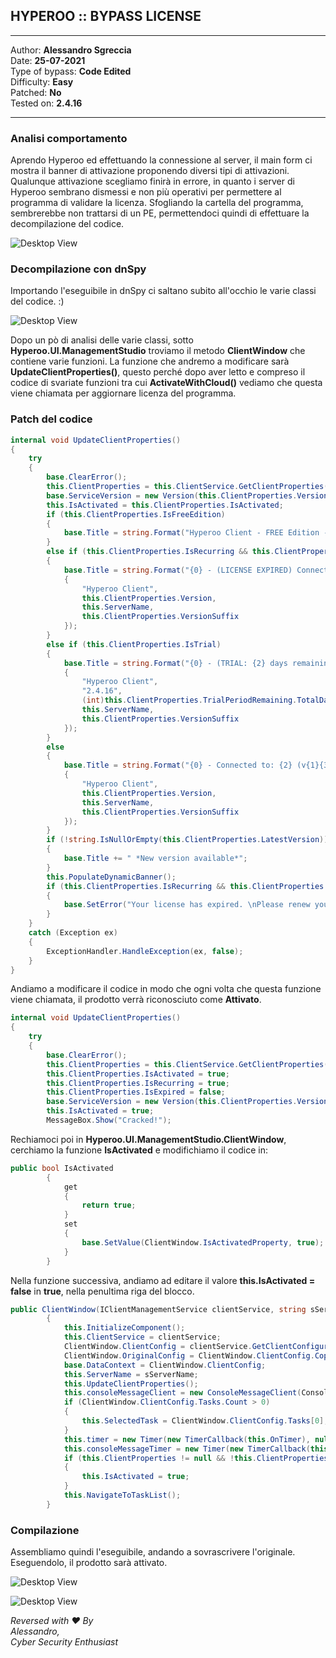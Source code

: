 ## HYPEROO :: BYPASS LICENSE

---
Author: **Alessandro Sgreccia**\
Date: **25-07-2021**\
Type of bypass: **Code Edited**\
Difficulty: **Easy**\
Patched: **No**\
Tested on: **2.4.16**

---

### Analisi comportamento
Aprendo Hyperoo ed effettuando la connessione al server, il main form ci mostra il banner di attivazione proponendo diversi tipi di attivazioni.
Qualunque attivazione scegliamo finirà in errore, in quanto i server di Hyperoo sembrano dismessi e non più operativi per permettere al programma di validare la licenza.
Sfogliando la cartella del programma, sembrerebbe non trattarsi di un PE, permettendoci quindi di effettuare la decompilazione del codice.

![Desktop View](https://user-images.githubusercontent.com/13579382/126905362-ab6225e4-4ee1-4a75-9573-ce91b3883ccc.png)

### Decompilazione con dnSpy
Importando l'eseguibile in dnSpy ci saltano subito all'occhio le varie classi del codice. :)

![Desktop View](https://user-images.githubusercontent.com/13579382/126905365-41768180-d838-42b8-a9d6-ad16a537b84f.png)

Dopo un pò di analisi delle varie classi, sotto **Hyperoo.UI.ManagementStudio** troviamo il metodo **ClientWindow** che contiene varie funzioni.
La funzione che andremo a modificare sarà **UpdateClientProperties()**, questo perché dopo aver letto e compreso il codice di svariate funzioni tra cui **ActivateWithCloud()** vediamo che questa viene chiamata per aggiornare licenza del programma.

### Patch del codice

```c#
internal void UpdateClientProperties()
{
	try
	{
		base.ClearError();
		this.ClientProperties = this.ClientService.GetClientProperties();
		base.ServiceVersion = new Version(this.ClientProperties.Version);
		this.IsActivated = this.ClientProperties.IsActivated;
		if (this.ClientProperties.IsFreeEdition)
		{
			base.Title = string.Format("Hyperoo Client - FREE Edition - Connected to: {0} (v{1}{2})", this.ServerName, this.ClientProperties.Version, this.ClientProperties.VersionSuffix);
		}
		else if (this.ClientProperties.IsRecurring && this.ClientProperties.IsExpired)
		{
			base.Title = string.Format("{0} - (LICENSE EXPIRED) Connected to: {2} (v{1}{3})", new object[]
			{
				"Hyperoo Client",
				this.ClientProperties.Version,
				this.ServerName,
				this.ClientProperties.VersionSuffix
			});
		}
		else if (this.ClientProperties.IsTrial)
		{
			base.Title = string.Format("{0} - (TRIAL: {2} days remaining) Connected to: {3} (v{1}{4})", new object[]
			{
				"Hyperoo Client",
				"2.4.16",
				(int)this.ClientProperties.TrialPeriodRemaining.TotalDays,
				this.ServerName,
				this.ClientProperties.VersionSuffix
			});
		}
		else
		{
			base.Title = string.Format("{0} - Connected to: {2} (v{1}{3})", new object[]
			{
				"Hyperoo Client",
				this.ClientProperties.Version,
				this.ServerName,
				this.ClientProperties.VersionSuffix
			});
		}
		if (!string.IsNullOrEmpty(this.ClientProperties.LatestVersion))
		{
			base.Title += " *New version available*";
		}
		this.PopulateDynamicBanner();
		if (this.ClientProperties.IsRecurring && this.ClientProperties.IsExpired)
		{
			base.SetError("Your license has expired. \nPlease renew your license using the Hyperoo Cloud Console or activate using another license key.");
		}
	}
	catch (Exception ex)
	{
		ExceptionHandler.HandleException(ex, false);
	}
}
```

Andiamo a modificare il codice in modo che ogni volta che questa funzione viene chiamata, il prodotto verrà riconosciuto come **Attivato**.

```c#
internal void UpdateClientProperties()
{
	try
	{
		base.ClearError();
		this.ClientProperties = this.ClientService.GetClientProperties();
		this.ClientProperties.IsActivated = true;
		this.ClientProperties.IsRecurring = true;
		this.ClientProperties.IsExpired = false;
		base.ServiceVersion = new Version(this.ClientProperties.Version);
		this.IsActivated = true;
		MessageBox.Show("Cracked!");
```
Rechiamoci poi in **Hyperoo.UI.ManagementStudio.ClientWindow**, cerchiamo la funzione **IsActivated** e modifichiamo il codice in:

```c#
public bool IsActivated
		{
			get
			{
				return true;
			}
			set
			{
				base.SetValue(ClientWindow.IsActivatedProperty, true);
			}
		}

```
Nella funzione successiva, andiamo ad editare il valore **this.IsActivated = false** in **true**, nella penultima riga del blocco.

```c#
public ClientWindow(IClientManagementService clientService, string sServerName)
		{
			this.InitializeComponent();
			this.ClientService = clientService;
			ClientWindow.ClientConfig = clientService.GetClientConfiguration();
			ClientWindow.OriginalConfig = ClientWindow.ClientConfig.Copy();
			base.DataContext = ClientWindow.ClientConfig;
			this.ServerName = sServerName;
			this.UpdateClientProperties();
			this.consoleMessageClient = new ConsoleMessageClient(ConsoleMessageDestination.ClientConfig, clientService);
			if (ClientWindow.ClientConfig.Tasks.Count > 0)
			{
				this.SelectedTask = ClientWindow.ClientConfig.Tasks[0];
			}
			this.timer = new Timer(new TimerCallback(this.OnTimer), null, 500, 500);
			this.consoleMessageTimer = new Timer(new TimerCallback(this.OnConsoleMessageTimer), null, 100, 2000);
			if (this.ClientProperties != null && !this.ClientProperties.IsActivated)
			{
				this.IsActivated = true;
			}
			this.NavigateToTaskList();
		}
```

### Compilazione 
Assembliamo quindi l'eseguibile, andando a sovrascrivere l'originale.
Eseguendolo, il prodotto sarà attivato.

![Desktop View](https://user-images.githubusercontent.com/13579382/126905366-98d5e970-9ab5-4d44-bd36-9262728cff34.png)

![Desktop View](https://user-images.githubusercontent.com/13579382/126905367-ae20a076-380d-492d-a8aa-d51a6c3a81f1.png)





*Reversed with ❤ By\
Alessandro,\
Cyber Security Enthusiast*
